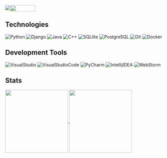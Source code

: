 <div style="display: flex;">
  <img src="https://readme-typing-svg.demolab.com?font=Fira+Code&size=20&pause=1000&color=FFFFFF&background=5C2D91&vCenter=true&random=false&width=400&height=35&lines=Aiow-dev+GitHub+profile"></img>
  <img src="https://www.codewars.com/users/Aiow-dev/badges/large" width="40%"></img>
</div>

## Technologies

![Python](https://img.shields.io/badge/Python-3776AB?style=for-the-badge&logo=python&logoColor=white&color=5C2D91)
![Django](https://img.shields.io/badge/Django-092E20?style=for-the-badge&logo=django&logoColor=white&color=5C2D91)
![Java](https://img.shields.io/badge/Java-007396?style=for-the-badge&logo=java&logoColor=white&color=5C2D91)
![C++](https://img.shields.io/badge/C++-00599C?style=for-the-badge&logo=cplusplus&logoColor=white&color=5C2D91)
![SQLlite](https://img.shields.io/badge/SQLite-003B57?style=for-the-badge&logo=sqlite&logoColor=white&color=5C2D91)
![PostgreSQL](https://img.shields.io/badge/PostgreSQL-4169E1?style=for-the-badge&logo=postgresql&logoColor=white&color=5C2D91)
![Git](https://img.shields.io/badge/Git-F05032?style=for-the-badge&logo=git&logoColor=white&color=5C2D91)
![Docker](https://img.shields.io/badge/Docker-2496ED?style=for-the-badge&logo=docker&logoColor=white&color=5C2D91)

## Development Tools

![VisualStudio](https://img.shields.io/badge/Visual%20Studio-5C2D91?style=for-the-badge&logo=visualstudio&logoColor=white)
![VisualStudioCode](https://img.shields.io/badge/Visual%20Studio%20Code-007ACC?style=for-the-badge&logo=visualstudiocode&logoColor=white&color=5C2D91)
![PyCharm](https://img.shields.io/badge/PyCharm-000000?style=for-the-badge&logo=pycharm&logoColor=white&color=5C2D91)
![IntellijIDEA](https://img.shields.io/badge/Intellij%20IDEA-000000?style=for-the-badge&logo=intellijidea&logoColor=white&color=5C2D91)
![WebStorm](https://img.shields.io/badge/webstorm-143?style=for-the-badge&logo=webstorm&logoColor=white&color=5C2D91)

## Stats

<a href="https://github.com/anuraghazra/github-readme-stats">
  <img height=200 align="center" src="https://github-readme-stats.vercel.app/api?username=Aiow-dev&show_icons=true&rank_icon=github&include_all_commits=true" />
</a>
<a href="https://github.com/anuraghazra/convoychat">
  <img height=200 align="center" src="https://github-readme-stats.vercel.app/api/top-langs?username=Aiow-dev&hide_progress=true&card_width=335" />
</a>
